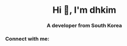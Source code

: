 <h1 align="center">Hi 👋, I'm dhkim</h1>
<h3 align="center">A developer from South Korea</h3>

<h3 align="left">Connect with me:</h3>
<p align="left">
</p>




